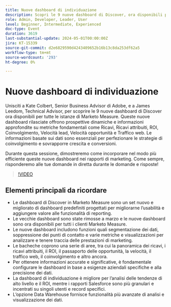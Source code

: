 ```yaml
---
title: Nuove dashboard di individuazione
description: Scopri le 9 nuove dashboard di Discover, ora disponibili per tutte le istanze di Marketo Measure. Queste nuove dashboard rilasciate offrono prospettive dinamiche e informazioni approfondite su metriche fondamentali come Ricavi, Ricavi attribuiti, ROI, Coinvolgimento, Velocità lead, Velocità opportunità e Traffico web.
role: Admin, Developer, Leader, User
level: Beginner, Intermediate, Experienced
doc-type: Event
duration: 3619
last-substantial-update: 2024-05-01T00:00:00Z
jira: KT-15339
source-git-commit: d2e6829590d4243409652b16b13c8da253df62a5
workflow-type: tm+mt
source-wordcount: '293'
ht-degree: 0%

---
```


# Nuove dashboard di individuazione

Unisciti a Kate Colbert, Senior Business Advisor di Adobe, e a James Leedom, Technical Advisor, per scoprire le 9 nuove dashboard di Discover ora disponibili per tutte le istanze di Marketo Measure. Queste nuove dashboard rilasciate offrono prospettive dinamiche e informazioni approfondite su metriche fondamentali come Ricavi, Ricavi attribuiti, ROI, Coinvolgimento, Velocità lead, Velocità opportunità e Traffico web. Le informazioni basate sui dati sono essenziali per perfezionare le strategie di coinvolgimento e sovrapporre crescita e conversioni.

Durante questa sessione, dimostreremo come incorporare nel modo più efficiente queste nuove dashboard nei rapporti di marketing. Come sempre, risponderemo alle tue domande in diretta durante le domande e risposte!

>[!VIDEO](https://video.tv.adobe.com/v/3428405/?learn=on)

## Elementi principali da ricordare

* Le dashboard di Discover in Marketo Measure sono un set nuovo e migliorato di dashboard predefiniti progettati per migliorarne l’usabilità e aggiungere valore alle funzionalità di reporting.
* Le vecchie dashboard sono state rimosse a marzo e le nuove dashboard sono ora disponibili per tutti i clienti Marketo Measure.
* Le nuove dashboard includono funzioni quali segmentazione dei dati, soppressione dei punti di contatto e varie metriche e visualizzazioni per analizzare e tenere traccia delle prestazioni di marketing.
* Le bacheche coprono una serie di aree, tra cui la panoramica dei ricavi, i ricavi attribuiti, il ROI, il passaporto delle opportunità, la velocità, il traffico web, il coinvolgimento e altro ancora.
* Per ottenere informazioni accurate e significative, è fondamentale configurare le dashboard in base a esigenze aziendali specifiche e alla precisione dei dati.
* La dashboard di individuazione è migliore per l’analisi delle tendenze di alto livello e il ROI, mentre i rapporti Salesforce sono più granulari e incentrati su singoli utenti e record specifici.
* L’opzione Data Warehouse fornisce funzionalità più avanzate di analisi e visualizzazione dei dati.